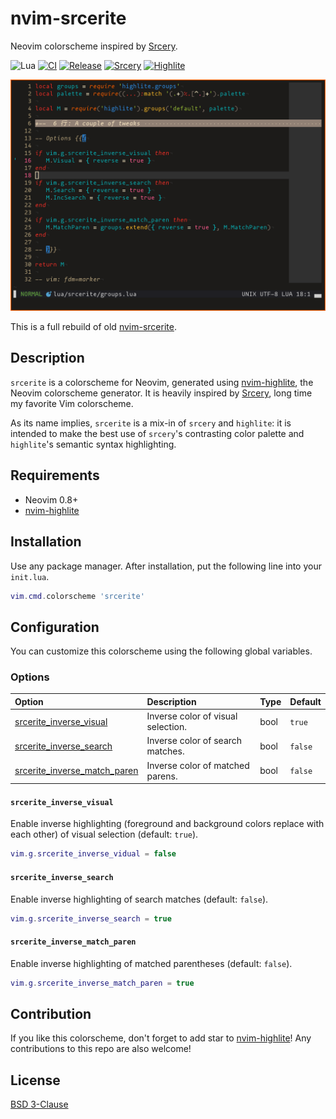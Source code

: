 <!-- panvimdoc-ignore-start -->

# nvim-srcerite

Neovim colorscheme inspired by [Srcery][1].

![Lua][lang-badge]
[![CI][ci-badge]][ci-jobs]
[![Release][release-badge]][release-list]
[![Srcery][srcery-badge]][1]
[![Highlite][highlite-badge]][2]

![screenshot](_assets/screenshot.png)

This is a full rebuild of old [nvim-srcerite][3].

<!-- panvimdoc-ignore-end -->

<!-- panvimdoc-include-comment

```vimdoc
Maintainer: NACAMURA Mitsuhiro <m15@m15a.dev>
URL: https://github.com/m15a/nvim-srcerite
License: BSD 3-Clause
```

-->

## Description

`srcerite` is a colorscheme for Neovim, generated using [nvim-highlite][2],
the Neovim colorscheme generator. It is heavily inspired by [Srcery][1],
long time my favorite Vim colorscheme.

As its name implies, `srcerite` is a mix-in of `srcery` and `highlite`:
it is intended to make the best use of `srcery`'s contrasting color palette
and `highlite`'s semantic syntax highlighting.

## Requirements

- Neovim 0.8+
- [nvim-highlite][2]

## Installation

Use any package manager.
After installation, put the following line into your `init.lua`.

```lua
vim.cmd.colorscheme 'srcerite'
```

## Configuration

You can customize this colorscheme using the following global variables.

### Options

| Option                                                        | Description                        | Type | Default |
| :-                                                            | :-                                 | :-   | :-      |
| [srcerite_inverse_visual](#srcerite_inverse_visual)           | Inverse color of visual selection. | bool | `true`  |
| [srcerite_inverse_search](#srcerite_inverse_search)           | Inverse color of search matches.   | bool | `false` |
| [srcerite_inverse_match_paren](#srcerite_inverse_match_paren) | Inverse color of matched parens.   | bool | `false` |

#### `srcerite_inverse_visual`

Enable inverse highlighting (foreground and background colors replace with
each other) of visual selection (default: `true`).

```lua
vim.g.srcerite_inverse_vidual = false
```

#### `srcerite_inverse_search`

Enable inverse highlighting of search matches (default: `false`).

```lua
vim.g.srcerite_inverse_search = true
```

#### `srcerite_inverse_match_paren`

Enable inverse highlighting of matched parentheses (default: `false`).

```lua
vim.g.srcerite_inverse_match_paren = true
```

## Contribution

If you like this colorscheme, don't forget to add star to [nvim-highlite][2]!
Any contributions to this repo are also welcome!

<!-- panvimdoc-ignore-start -->

## License

[BSD 3-Clause](LICENSE)

<!-- panvimdoc-ignore-end -->

[lang-badge]: https://img.shields.io/badge/Made%20with%20Lua-2C2D72.svg?logo=lua&style=flat-square
[ci-badge]: https://img.shields.io/github/actions/workflow/status/m15a/nvim-srcerite/ci.yml?logo=github&label=CI&style=flat-square
[ci-jobs]: https://github.com/m15a/nvim-srcerite/actions/workflows/ci.yml
[release-badge]: https://img.shields.io/github/release/m15a/nvim-srcerite.svg?style=flat-square
[release-list]: https://github.com/m15a/nvim-srcerite/releases
[srcery-badge]: https://img.shields.io/badge/srcery-v1.0.4-ff5c8f.svg?style=flat-square
[highlite-badge]: https://img.shields.io/badge/highlite-v4-0aaeb3.svg?style=flat-square
[1]: https://srcery.sh/
[2]: https://github.com/Iron-E/nvim-highlite
[3]: https://github.com/mnacamura/nvim-srcerite

<!-- vim: set tw=78 spell nowrap: -->
